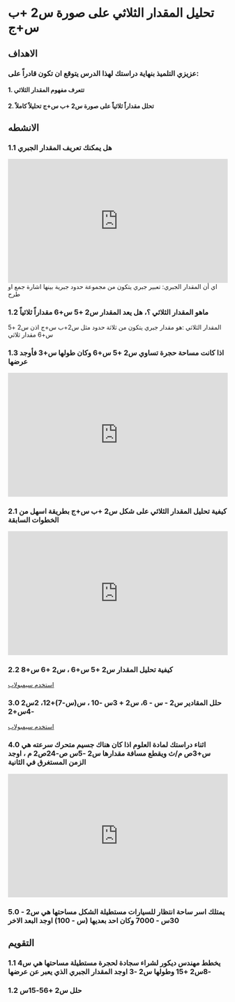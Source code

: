 # تحليل المقدار الثلاثي على صورة س2 +ب س+ج

## الاهداف

### عزيزي التلميذ بنهاية دراستك لهذا الدرس يتوقع ان تكون قادراً على:

#### 1. تتعرف مفهوم المقدار الثلاثي

#### 2. تحلل مقداراً ثلاثياً على صورة س2 +ب س+ج تحليلاً كاملاً

## الانشطه

### 1.1 هل يمكنك تعريف المقدار الجبري

<div style="position: relative; padding-bottom: 56.25%; height: 0; overflow: hidden; z-index: 0;">
  <iframe style="position: absolute; top: 0; left: 0; width: 100%; height: 100%;" src="https://www.youtube.com/embed/1f_GpYkp3ms" frameborder="0" allow="accelerometer; autoplay; clipboard-write; encrypted-media; gyroscope; picture-in-picture" allowfullscreen></iframe>
</div>
اي أن المقدار الجبري: تعبير جبري يتكون من مجموعة حدود جبرية بينها اشارة جمع او طرح

### 1.2 ماهو المقدار الثلاثي ؟، هل يعد المقدار س2 +5 س+6 مقداراً ثلاثياً

المقدار الثلاثي :هو مقدار جبري يتكون من ثلاثة حدود مثل س2+ب س+ج اذن س2 +5 س+6 مقدار ثلاثي

### 1.3 اذا كانت مساحة حجرة تساوي س2 +5 س+6 وكان طولها س+3 فأوجد عرضها

<div style="position: relative; padding-bottom: 56.25%; height: 0; overflow: hidden;">
  <iframe style="position: absolute; top: 0; left: 0; width: 100%; height: 100%;" src="https://www.youtube.com/embed/nlK8jQ1VdAY" frameborder="0" allow="accelerometer; autoplay; clipboard-write; encrypted-media; gyroscope; picture-in-picture" allowfullscreen></iframe>
</div>

### 2.1 كيفية تحليل المقدار الثلاثي على شكل س2 +ب س+ج بطريقة اسهل من الخطوات السابقة

<div style="position: relative; padding-bottom: 56.25%; height: 0; overflow: hidden;">
  <iframe style="position: absolute; top: 0; left: 0; width: 100%; height: 100%;" src="https://www.youtube.com/embed/uhA1DSCB6ZY" frameborder="0" allow="accelerometer; autoplay; clipboard-write; encrypted-media; gyroscope; picture-in-picture" allowfullscreen></iframe>
</div>

### 2.2 كيفية تحليل المقدار س2 +5 س+6 ، س2 +6 س+8

<a href="https://ar.symbolab.com/" target="_blank">استخدم سيمبولاب</a>

### 3.0 حلل المقادير س2 - س - 6، س2 + 3س -10 ، س(س-7)+12، 2س2 -4س+2

<a href="https://ar.symbolab.com/" target="_blank">استخدم سيمبولاب</a>

### 4.0 اثناء دراستك لمادة العلوم اذا كان هناك جسيم متحرك سرعته هي س+3ص م/ث ويقطع مسافة مقدارها س2 -5س ص-24ص2 م ، اوجد الزمن المستغرق في الثانية

<div style="position: relative; padding-bottom: 56.25%; height: 0; overflow: hidden;">
  <iframe style="position: absolute; top: 0; left: 0; width: 100%; height: 100%;" src="https://www.youtube.com/embed/lz-sasMilhg" frameborder="0" allow="accelerometer; autoplay; clipboard-write; encrypted-media; gyroscope; picture-in-picture" allowfullscreen></iframe>
</div>

### 5.0 يمتلك اسر ساحة انتظار للسيارات مستطيلة الشكل مساحتها هي س2 - 30س - 7000 وكان احد بعديها (س - 100) اوجد البعد الاخر

## التقويم

### 1.1 يخطط مهندس ديكور لشراء سجادة لحجرة مستطيلة مساحتها هي س4 -8س2 +15 وطولها س2 -3 اوجد المقدار الجبري الذي يعبر عن عرضها

### 1.2 حلل س2 +56-15س
